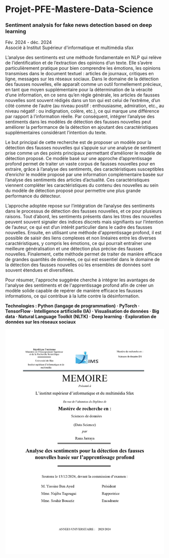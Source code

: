 # Projet-PFE-Mastere-Data-Science

### Sentiment analysis for fake news detection based on deep learning                                                                
Fév. 2024 - déc. 2024                                                                                                                     
Associé à Institut Supérieur d'informatique et multimédia sfax                                                                                             
                                                                                                                                       
L’analyse des sentiments est une méthode fondamentale en NLP qui relève de l’identification et de l’extraction des opinions d’un texte. Elle s’avère particulièrement pratique pour bien comprendre les émotions, les opinions transmises dans le document textuel : articles de journaux, critiques en ligne, messages sur les réseaux sociaux. Dans le domaine de la détection des fausses nouvelles, elle apparaît comme un outil formellement précieux, en tant que moyen supplémentaire pour la détermination de la véracité d’une information, en ce sens qu’en règle générale, les articles de fausses nouvelles sont souvent rédigés dans un ton qui est celui de l’extrême, d’un côté comme de l’autre (au niveau positif : enthousiasme, admiration, etc., au niveau négatif : ou indignation, colère, etc.), ce qui marque une différence par rapport à l’information réelle. Par conséquent, intégrer l’analyse des sentiments dans les modèles de détection des fausses nouvelles peut améliorer la performance de la détection en ajoutant des caractéristiques supplémentaires considérant l’intention du texte. 

Le but principal de cette recherche est de proposer un modèle pour la détection des fausses nouvelles qui s’appuie sur une analyse de sentiment prise comme un des points principaux permettant d’améliorer le modèle de détection proposé. Ce modèle basé sur une approche d’apprentissage profond permet de traiter un vaste corpus de fausses nouvelles pour en extraire, grâce à l’analyse des sentiments, des caractéristiques susceptibles d’enrichir le modèle proposé par une information complémentaire basée sur l’analyse des sentiments des articles d’actualité. Ces caractéristiques viennent compléter les caractéristiques du contenu des nouvelles au sein du modèle de détection proposé pour permettre une plus grande performance du détecteur. 

L’approche adoptée repose sur l’intégration de l’analyse des sentiments dans le processus de détection des fausses nouvelles, et ce pour plusieurs raisons. Tout d’abord, les sentiments présents dans les titres des nouvelles peuvent souvent signaler des indices discrets mais signifiants sur l’intention de l’auteur, ce qui est d’un intérêt particulier dans le cadre des fausses nouvelles. Ensuite, en utilisant une méthode d'apprentissage profond, il est possible de saisir des liens complexes et non linéaires entre les diverses caractéristiques, y compris les émotions, ce qui pourrait entraîner une meilleure généralisation et une détection plus précise des fausses nouvelles. Finalement, cette méthode permet de traiter de manière efficace de grandes quantités de données, ce qui est essentiel dans le domaine de la détection des fausses nouvelles où les ensembles de données sont souvent étendues et diversifiées.

Pour résumer, l'approche suggérée cherche à intégrer les avantages de l'analyse des sentiments et de l'apprentissage profond afin de créer un modèle solide capable de repérer de manière efficace les fausses informations, ce qui contribue à la lutte contre la désinformation.
                                                                                                                                          
**Technologies : Python (langage de programmation) · PyTorch · TensorFlow · Intelligence artificielle (IA) · Visualisation de données · Big data · Natural Language Toolkit (NLTK) · Deep learning · Exploration de données sur les réseaux sociaux**

![report](MémoireMastéreDS.jpg)



